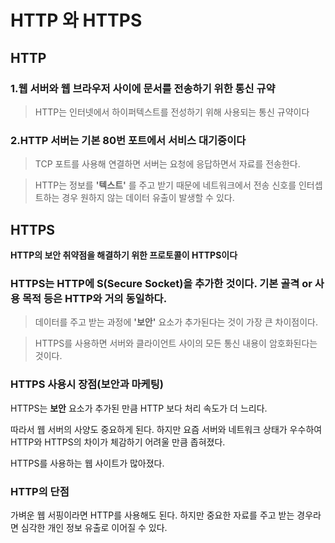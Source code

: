 # HTTP 와 HTTPS


## HTTP

### 1.웹 서버와 웹 브라우저 사이에 문서를 전송하기 위한 통신 규약

 >HTTP는 인터넷에서 하이퍼텍스트를 전성하기 위해 사용되는 통신 규약이다

### 2.HTTP 서버는 기본 80번 포트에서 서비스 대기중이다

 >TCP 포트를 사용해 연결하면 서버는 요청에 응답하면서 자료를 전송한다. 

 >HTTP는 정보를  **'텍스트'** 를 주고 받기 때문에 네트워크에서 전송 신호를 인터셉트하는 경우 원하지 않는 데이터 유출이 발생할 수 있다.
 
 
 

## HTTPS

 **HTTP의 보안 취약점을 해결하기 위한 프로토콜이 HTTPS이다**

### HTTPS는 HTTP에 S(Secure Socket)을 추가한 것이다.  기본 골격 or 사용 목적 등은 HTTP와 거의 동일하다.

> 데이터를 주고 받는 과정에 **'보안'** 요소가 추가된다는 것이 가장 큰 차이점이다.

> HTTPS를 사용하면 서버와 클라이언트 사이의 모든 통신 내용이 암호화된다는 것이다.



### HTTPS 사용시 장점(보안과 마케팅)

HTTPS는 **보안** 요소가 추가된 만큼 HTTP 보다 처리 속도가 더 느리다. 

따라서 웹 서버의 사양도 중요하게 된다.  하지만 요즘 서버와 네트워크 상태가 우수하여 HTTP와 HTTPS의 차이가 체감하기 어려울 만큼 좁혀졌다.

HTTPS를 사용하는 웹 사이트가 많아졌다.


### HTTP의 단점

가벼운 웹 서핑이라면 HTTP를 사용해도 된다. 하지만 중요한 자료를 주고 받는 경우라면 심각한 개인 정보 유출로 이어질 수 있다.

